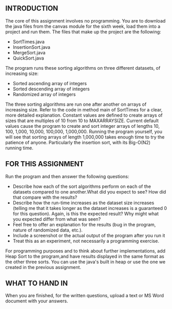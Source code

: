 ## INTRODUCTION

The core of this assignment involves no programming. You are to download the java files from the 
canvas module for the sixth week, load them into a project and run them. The files that make up 
the project are the following:

* SortTimes.java
* InsertionSort.java
* MergeSort.java
* QuickSort.java

The program runs these sorting algorithms on three different datasets, of increasing size:

* Sorted ascending array of integers
* Sorted descending array of integers
* Randomized array of integers

The three sorting algorithms are run one after another on arrays of increasing size. Refer 
to the code in method main of SortTimes for a clear, more detailed explanation. Constant 
values are defined to create arrays of sizes that are multiples of 10 from 10 to MAXARRAYSIZE. 
Current default values cause the program to create and sort integer arrays of lengths 10, 100, 
1,000, 10,000, 100,000, 1,000,000. Running the program yourself, you will see that sorting 
arrays of length 1,000,000 takes enough time to try the patience of anyone. Particularly the 
insertion sort, with its Big-O(N2) running time.

## FOR THIS ASSIGNMENT 

Run the program and then answer the following questions:

* Describe how each of the sort algorithms perform on each of the datasets compared to one 
  another.What did you expect to see? How did that compare with the results?
* Describe how the run-time increases as the dataset size increases (telling me that it takes 
  longer as the dataset increases is a guaranteed 0 for this question). Again, is this the 
  expected result? Why might what you expected differ from what was seen?
* Feel free to offer an explanation for the results (bug in the program, nature of randomized 
  data, etc.).
* Include a screenshot or the actual output of the program after you run it
* Treat this as an experiment, not necessarily a programming exercise. 


For programming purposes and to think about further implementations, add Heap Sort to the 
program,and have results displayed in the same format as the other three sorts. You can use the 
java's built in heap or use the one we created in the previous assignment.

## WHAT TO HAND IN

When you are finished, for the written questions, upload a text or MS Word document with your answers.